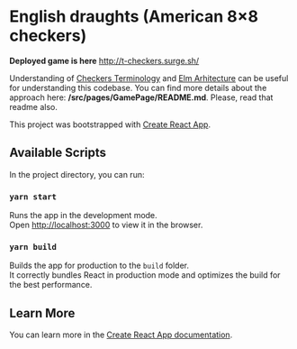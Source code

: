 # English draughts (American 8×8 checkers)

**Deployed game is here** http://t-checkers.surge.sh/

Understanding of [Checkers Terminology](https://www.checkershistory.com/a-glossary-of-checkers.html) and [Elm Arhitecture](https://guide.elm-lang.org/architecture/) can be useful for understanding this codebase. You can find more details about the approach here: **/src/pages/GamePage/README.md**. Please, read that readme also.

This project was bootstrapped with [Create React App](https://github.com/facebook/create-react-app).

## Available Scripts

In the project directory, you can run:

### `yarn start`

Runs the app in the development mode.\
Open [http://localhost:3000](http://localhost:3000) to view it in the browser.

### `yarn build`

Builds the app for production to the `build` folder.\
It correctly bundles React in production mode and optimizes the build for the best performance.

## Learn More

You can learn more in the [Create React App documentation](https://facebook.github.io/create-react-app/docs/getting-started).
